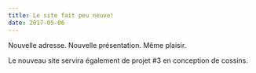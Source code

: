 ```yaml
---
title: Le site fait peu neuve!
date: 2017-05-06
---
```

Nouvelle adresse. Nouvelle présentation. Même plaisir.

Le nouveau site servira également de projet #3 en conception de cossins.
